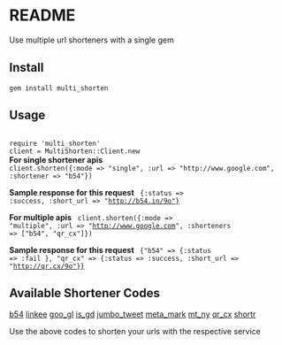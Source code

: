 README
======

Use multiple url shorteners with a single gem

Install
-------

<code>gem install multi_shorten</code>

Usage
-----
<code>
require 'multi_shorten'
client = MultiShorten::Client.new
</code>
<b>For single shortener apis</b>
<code>
client.shorten({:mode => "single", :url => "http://www.google.com", :shortener => "b54"})
</code>

<b>Sample response for this request</b>
<code>
{:status => :success, :short_url => "http://b54.in/9o"}
</code>

<b>For multiple apis</b>
<code>
client.shorten({:mode => "multiple", :url => "http://www.google.com", :shorteners => ["b54", "qr_cx"]})
</code>

<b>Sample response for this request </b>
<code>
{"b54" => {:status => :fail }, "qr_cx" => {:status => :success, :short_url => "http://qr.cx/9o"}}
</code>

Available Shortener Codes
--------------------

[b54](http://b54.in)
[linkee](http://linkee.com)
[goo_gl](http://goo.gl)
[is_gd](htpp://is.gd)
[jumbo_tweet](http://jmb.tw/)
[meta_mark](http://metamark.net)
[mt_ny](http://mtny.mobi")
[qr_cx](http://qr.cx)
[shortr](http://shortr.info)

Use the above codes to shorten your urls with the respective service
    